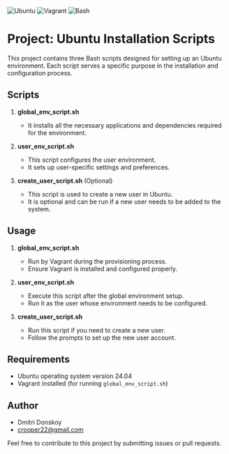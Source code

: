 ![Ubuntu](https://img.shields.io/badge/Ubuntu-24.04-orange)
![Vagrant](https://img.shields.io/badge/Vagrant-Installed-blue)
![Bash](https://img.shields.io/badge/Bash-Scripts-green)

# Project: Ubuntu Installation Scripts

This project contains three Bash scripts designed for setting up an Ubuntu environment. Each script serves a specific purpose in the installation and configuration process.

## Scripts

1. **global_env_script.sh**

   - It installs all the necessary applications and dependencies required for the environment.

2. **user_env_script.sh**

   - This script configures the user environment.
   - It sets up user-specific settings and preferences.

3. **create_user_script.sh** (Optional)
   - This script is used to create a new user in Ubuntu.
   - It is optional and can be run if a new user needs to be added to the system.

## Usage

1. **global_env_script.sh**

   - Run by Vagrant during the provisioning process.
   - Ensure Vagrant is installed and configured properly.

2. **user_env_script.sh**

   - Execute this script after the global environment setup.
   - Run it as the user whose environment needs to be configured.

3. **create_user_script.sh**
   - Run this script if you need to create a new user.
   - Follow the prompts to set up the new user account.

## Requirements

- Ubuntu operating system version 24.04
- Vagrant installed (for running `global_env_script.sh`)

## Author

- Dmitri Donskoy
- crooper22@gmail.com

Feel free to contribute to this project by submitting issues or pull requests.
